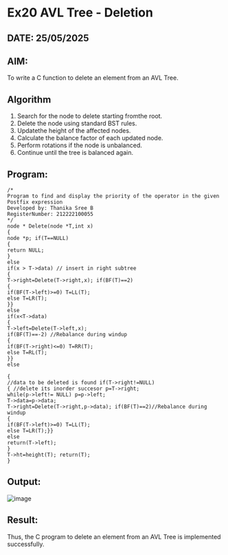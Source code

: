 # Ex20 AVL Tree - Deletion
## DATE: 25/05/2025
## AIM:
To write a C function to delete an element from an AVL Tree.
## Algorithm
1. Search for the node to delete starting fromthe root.
2. Delete the node using standard BST rules.
3. Updatethe height of the affected nodes.
4. Calculate the balance factor of each updated node.
5. Perform rotations if the node is unbalanced.
6. Continue until the tree is balanced again.  

## Program:
```
/*
Program to find and display the priority of the operator in the given Postfix expression
Developed by: Thanika Sree B
RegisterNumber: 212222100055 
*/
node * Delete(node *T,int x)
{
node *p; if(T==NULL)
{
return NULL;
}
else
if(x > T->data) // insert in right subtree
{
T->right=Delete(T->right,x); if(BF(T)==2)
{
if(BF(T->left)>=0) T=LL(T);
else T=LR(T);
}}
else
if(x<T->data)
{
T->left=Delete(T->left,x);
if(BF(T)==-2) //Rebalance during windup
{
if(BF(T->right)<=0) T=RR(T);
else T=RL(T);
}}
else
 
{
//data to be deleted is found if(T->right!=NULL)
{ //delete its inorder succesor p=T->right;
while(p->left!= NULL) p=p->left;
T->data=p->data;
T->right=Delete(T->right,p->data); if(BF(T)==2)//Rebalance during windup
{
if(BF(T->left)>=0) T=LL(T);
else T=LR(T);}}
else
return(T->left);
}
T->ht=height(T); return(T);
}

```

## Output:

![image](https://github.com/user-attachments/assets/514c604c-0d4b-4e5c-84ea-5a09246a281f)


## Result:
Thus, the C program to delete an element from an AVL Tree is implemented successfully.
